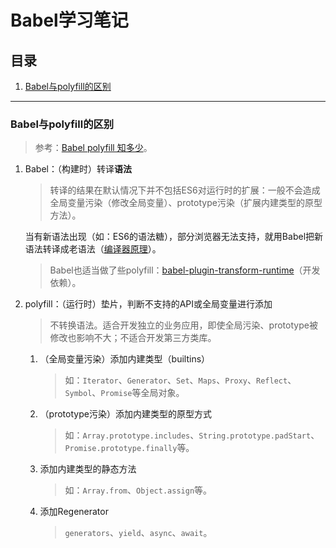 # Babel学习笔记

## 目录
1. [Babel与polyfill的区别](#babel与polyfill的区别)

---
### Babel与polyfill的区别
>参考：[Babel polyfill 知多少](https://zhuanlan.zhihu.com/p/29058936)。

1. Babel：（构建时）转译**语法**

    >转译的结果在默认情况下并不包括ES6对运行时的扩展：一般不会造成全局变量污染（修改全局变量）、prototype污染（扩展内建类型的原型方法）。

    当有新语法出现（如：ES6的语法糖），部分浏览器无法支持，就用Babel把新语法转译成老语法（[编译器原理](https://github.com/realgeoffrey/knowledge/blob/master/网站前端/程序员的自我修养/README.md#编译器原理)）。

    >Babel也适当做了些polyfill：[babel-plugin-transform-runtime](https://github.com/babel/babel/tree/master/packages/babel-plugin-transform-runtime)（开发依赖）。
2. polyfill：（运行时）垫片，判断不支持的API或全局变量进行添加

    >不转换语法。适合开发独立的业务应用，即使全局污染、prototype被修改也影响不大；不适合开发第三方类库。

    1. （全局变量污染）添加内建类型（builtins）

        >如：`Iterator`、`Generator`、`Set`、`Maps`、`Proxy`、`Reflect`、`Symbol`、`Promise`等全局对象。
    2. （prototype污染）添加内建类型的原型方式

        >如：`Array.prototype.includes`、`String.prototype.padStart`、`Promise.prototype.finally`等。
    3. 添加内建类型的静态方法

        >如：`Array.from`、`Object.assign`等。
    4. 添加Regenerator

        >`generators`、`yield`、`async`、`await`。
